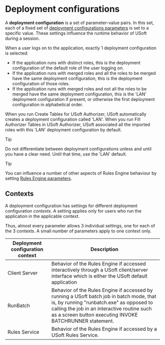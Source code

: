 # Deployment configurations

A **deployment configuration** is a set of parameter-value pairs. In this set, each of a fixed set of [deployment configurations parameters](/docs/Authorisation%20and%20access/Deployment%20configurations/Deployment%20configuration%20parameters.md) is set to a specific value. These settings influence the runtime behavior of USoft during a session.

When a user logs on to the application, exactly 1 deployment configuration is selected:

- If the application runs with distinct roles, this is the deployment configuration of the default role of the user logging on.
- If the application runs with merged roles and all the roles to be merged have the same deployment configuration, this is the deployment configuration of those roles.
- If the application runs with merged roles and not all the roles to be merged have the same deployment configuration, this is the 'LAN' deployment configuration if present, or otherwise the first deployment configuration in alphabetical order.

When you run Create Tables for USoft Authorizer, USoft automatically creates a deployment configuration called 'LAN'. When you run Fill Authorizer Tables in USoft Authorizer, USoft associated all the imported roles with this 'LAN' deployment configuration by default.

> [!TIP]
> Do not differentiate between deployment configurations unless and until you have a clear need. Until that time, use the 'LAN' default.

> [!TIP]
> You can influence a number of other aspects of Rules Engine behaviour by setting [Rules Engine parameters](/docs/Modeller%20and%20Rules%20Engine/Introducing%20USoft%20Modeller%20and%20Rules%20Engine/Rules%20Engine%20parameters.md).

## Contexts

A deployment configuration has settings for different deployment configuration *contexts*. A setting applies only for users who run the application in the applicable context.

Thus, almost every parameter allows 3 individual settings, one for each of the 3 contexts. A small number of parameters apply to one context only.

|**Deployment configuration context**|**Description**|
|--------|--------|
|Client Server|Behavior of the Rules Engine if accessed interactively through a USoft client/server interface which is either the USoft default application|
|RunBatch|Behavior of the Rules Engine if accessed by running a USoft batch job in batch mode, that is, by running "runbatch.exe" as opposed to calling the job in an interactive routine such as a screen button executing INVOKE BATCHRUNNER statement.|
|Rules Service|Behavior of the Rules Engine if accessed by a USoft Rules Service.|



###  

 